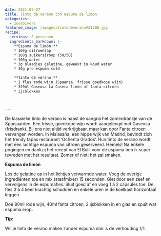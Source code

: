 ```yaml
---
date: 2021-07-27
title: Tinto de verano con espuma de limon
categories:
  - zoetDivers
featured_image: /images/tintodeveranoV31200.jpg
recipe:
  servings: 8 personen
  ingredients_markdown: |-
    **Espuma de limón:**
    * 100g citroensap
    * 100g suikersiroop (50/50)
    * 100g water
    * 3g blaadjes gelatine, geweekt in koud water
    * 30g pro espuma cold

    **Tinto de verano:**
    * 1 fles rode wijn (Spaanse, frisse goedkope wijn)
    * 320ml Gaseosa La Casera limón of fanta citroen    * ijsblokken
    
    

---
```

De klassieke tinto de verano is naast de sangria het zomerdrankje van de Spanjaarden.
Een frisse, goedkope wijn wordt aangelengd met Gaseosa (frisdrank). Bij ons niet altijd verkrijgbaar, maar kan door Fanta citroen vervangen worden.
In Malasaña, een hippe wijk van Madrid, bevindt zich het trendy tapas restaurant ‘Ochenta Grados’.
Hun tinto de verano wordt met een luchtige espuma van citroen geserveerd. Hemels!
Na enkele pogingen en dankzij het recept van El Bulli voor de espuma ben ik super tevreden met het resultaat. Zomer of niet: het zal smaken.

<!--more-->

**Espuma de limón**

Los de gelatine op in het lichtjes verwarmde water.
Voeg de overige ingrediënten toe en mix (staafmixer) 15 seconden. Giet door een zeef en vervolgens in de espumafles. Sluit goed af en voeg 1 à 2 capsules toe. 
De fles 3 à 4 keer krachtig schudden en enkele uren in de koelkast horizontaal leggen.


Doe 80ml rode wijn, 40ml fanta citroen, 2 ijsblokken in en glas en spuit wat espuma erop.    

<b>Tip:</b>

Wil je tinto de verano maken zonder espuma dan is de verhouding 1/1.

